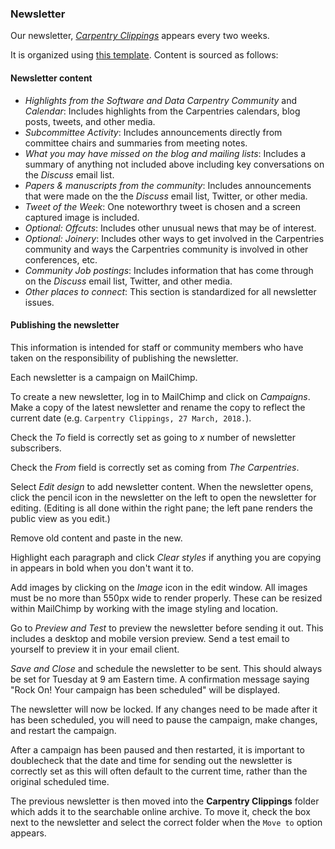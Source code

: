 ### Newsletter

Our newsletter, [*Carpentry Clippings*](http://eepurl.com/cfODMH) appears every two weeks.  

It is organized using [this template](https://docs.google.com/document/d/1o4Z3CQUZzGyKdax6nExijLHvOtXkzkQCcOBY27q2qk0/edit#heading=h.vs7iuvlol9b0). Content is sourced as follows:

#### Newsletter content

* *Highlights from the Software and Data Carpentry Community* and *Calendar*: Includes highlights from the Carpentries calendars, blog posts, tweets, and other media.
* *Subcommittee Activity*: Includes announcements directly from committee chairs and summaries from meeting notes.
* *What you may have missed on the blog and mailing lists*: Includes a summary of anything not included above including key conversations on the *Discuss* email list.
* *Papers & manuscripts from the community*: Includes announcements that were made on the the *Discuss* email list, Twitter, or other media.
* *Tweet of the Week*: One noteworthry tweet is chosen and a screen captured image is included.
* *Optional: Offcuts*: Includes other unusual news that may be of interest.
* *Optional: Joinery*: Includes other ways to get involved in the Carpentries community and ways the Carpentries community is involved in other conferences, etc.
* *Community Job postings*: Includes information that has come through on the *Discuss* email list, Twitter, and other media.
* *Other places to connect*: This section is standardized for all newsletter issues.

#### Publishing the newsletter

This information is intended for staff or community members who have taken on the responsibility of publishing the newsletter.

Each newsletter is a campaign on MailChimp.

To create a new newsletter, log in to MailChimp and click on *Campaigns*.  Make a copy of the latest newsletter and rename the copy to reflect the current date (e.g. `Carpentry Clippings, 27 March, 2018.`).

Check the *To* field is correctly set as going to *x* number of newsletter subscribers.

Check the *From* field is correctly set as coming from *The Carpentries*.

Select *Edit design* to add newsletter content. When the newsletter opens, click the pencil icon in the newsletter on the left to open the newsletter for editing. (Editing is all done within the right pane; the left pane renders the public view as you edit.)

Remove old content and paste in the new.

Highlight each paragraph and click *Clear styles* if anything you are copying in appears in bold when you don't want it to.

Add images by clicking on the *Image* icon in the edit window.  All images must be no more than 550px wide to render properly. These can be resized within MailChimp by working with the image styling and location.

Go to *Preview and Test* to preview the newsletter before sending it out. This includes a desktop and mobile version preview.  Send a test email to yourself to preview it in your email client.

*Save and Close* and schedule the newsletter to be sent.  This should always be set for Tuesday at 9 am Eastern time.  A confirmation message saying "Rock On! Your campaign has been scheduled" will be displayed.

The newsletter will now be locked.  If any changes need to be made after it has been scheduled, you will need to pause the campaign, make changes, and restart the campaign. 

After a campaign has been paused and then restarted, it is important to doublecheck that the date and time for sending out the newsletter is correctly set as this will often default to the current time, rather than the original scheduled time.

The previous newsletter is then moved into the **Carpentry Clippings** folder which adds it to the searchable online archive. To move it, check the box next to the newsletter and select the correct folder when the `Move to` option appears.
